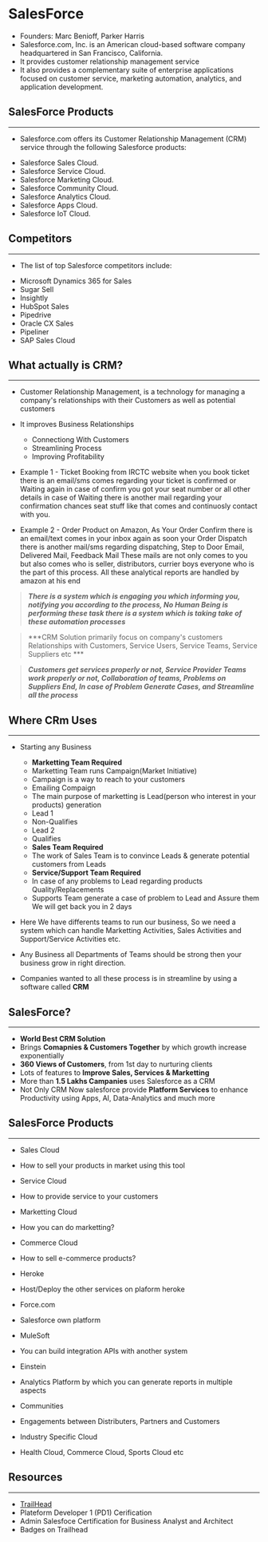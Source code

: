 # SalesForce
- Founders: Marc Benioff, Parker Harris
- Salesforce.com, Inc. is an American cloud-based software company headquartered in San Francisco, California.
- It provides customer relationship management service
- It also provides a complementary suite of enterprise applications focused on customer service, marketing automation, analytics, and application development. 


## SalesForce Products
***
- Salesforce.com offers its Customer Relationship Management (CRM) service through the following Salesforce products:
 * Salesforce Sales Cloud.
 * Salesforce Service Cloud.
 * Salesforce Marketing Cloud.
 * Salesforce Community Cloud.
 * Salesforce Analytics Cloud.
 * Salesforce Apps Cloud.
 * Salesforce IoT Cloud.

## Competitors
***
- The list of top Salesforce competitors include:
 * Microsoft Dynamics 365 for Sales
 * Sugar Sell
 * Insightly
 * HubSpot Sales
 * Pipedrive
 * Oracle CX Sales
 * Pipeliner
 * SAP Sales Cloud

## What actually is **CRM**?
***
- Customer Relationship Management, is a technology for managing a company's relationships with their Customers as well as potential customers
- It improves Business Relationships
  * Connectiong With Customers
  * Streamlining Process
  * Improving Profitability

- Example 1 - Ticket Booking from IRCTC website when you book ticket there is an email/sms comes regarding your ticket is confirmed or Waiting again in case of confirm you got your seat number or all other details in case of Waiting there is another mail regarding your confirmation chances seat stuff like that comes and continuosly contact with you.
 
- Example 2 - Order Product on Amazon, As Your Order Confirm there is an email/text comes in your inbox again as soon your Order Dispatch there is another mail/sms regarding dispatching, Step to Door Email, Delivered Mail, Feedback Mail These mails are not only comes to you but also comes who is seller, distributors, currier boys everyone who is the part of this process. All these analytical reports are handled by amazon at his end 

> ***There is a system which is engaging you which informing you, notifying you according to the process, No Human Being is performing these task there is a system which is taking take of these automation processes***

> ***CRM Solution primarily focus on company's customers Relationships with Customers, Service Users, Service Teams, Service Suppliers etc ***

> ***Customers get services properly or not, Service Provider Teams work properly or not, Collaboration of teams, Problems on Suppliers End, In case of Problem Generate Cases, and Streamline all the process***


## Where CRm Uses
***
- Starting any Business
  - **Marketting Team Required**
   * Marketting Team runs Campaign(Market Initiative)
   * Campaign is a way to reach to your customers
   * Emailing Compaign
   * The main purpose of marketting is Lead(person who interest in your products) generation
  - Lead 1 
   * Non-Qualifies
  - Lead 2
   * Qualifies
   
  - **Sales Team Required**
   * The work of Sales Team is to convince Leads & generate potential customers from Leads
 
  - **Service/Support Team Required**
   * In case of any problems to Lead regarding products Quality/Replacements
   * Supports Team generate a case of problem to Lead and Assure them We will get back you in 2 days
   
- Here We have differents teams to run our business, So we need a system which can handle Marketting Activities, Sales Activities and Support/Service Activities etc.

- Any Business all Departments of Teams should be strong then your business grow in right direction.

- Companies wanted to all these process is in streamline by using a software called **CRM** 


## SalesForce?
***
- **World Best CRM Solution**
- Brings **Comapnies & Customers Together** by which growth increase exponentially
- **360 Views of Customers**, from 1st day to nurturing clients
- Lots of features to **Improve Sales, Services & Marketting**
- More than **1.5 Lakhs Campanies** uses Salesforce as a CRM
- Not Only CRM Now salesforce provide **Platform Services** to enhance Productivity using Apps, AI, Data-Analytics and much more


## SalesForce Products
***
- Sales Cloud
 * How to sell your products in market using this tool
- Service Cloud
 * How to provide service to your customers
- Marketting Cloud
 * How you can do marketting?
- Commerce Cloud
 * How to sell e-commerce products?
- Heroke
 * Host/Deploy the other services on plaform heroke
- Force.com
 * Salesforce own platform
- MuleSoft
 * You can build integration APIs with another system
- Einstein
 * Analytics Platform by which you can generate reports in multiple aspects 
- Communities
 * Engagements between Distributers, Partners and Customers
- Industry Specific Cloud
 * Health Cloud, Commerce Cloud, Sports Cloud etc
 

## Resources
***
- [TrailHead](https://trailhead.salesforce.com/)
- Plateform Developer 1 (PD1) Cerification
- Admin Salesfoce Certification for Business Analyst and Architect
- Badges on Trailhead

